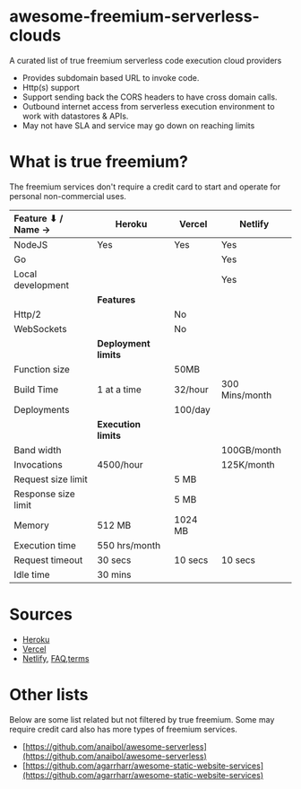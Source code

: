 # awesome-freemium-serverless-clouds
A curated list of true freemium serverless code execution cloud providers
- Provides subdomain based URL to invoke code.
- Http(s) support
- Support sending back the CORS headers to have cross domain calls.
- Outbound internet access from serverless execution environment to work with  datastores & APIs.
- May not have SLA and service may go down on reaching limits

# What is true freemium?
The freemium services don't require a credit card to start and operate for personal non-commercial uses.

| Feature ⬇  / Name -> | Heroku         |   Vercel   |  Netlify     | 
|:-                    | -              | -          | -            |
| NodeJS               | Yes            | Yes        | Yes          |
| Go                   |                |            | Yes          |
| Local development    |                |            | Yes          |
| |                          **Features**                         |||
| Http/2               |                | No         |              |
| WebSockets           |                | No         |              |
| |                     **Deployment limits**                     |||
| Function size        |                | 50MB       |              |
| Build Time           | 1 at a time    | 32/hour    |300 Mins/month|
| Deployments          |                | 100/day    |              |
| |                     **Execution limits**                      |||
| Band width           |                |            |100GB/month   | 
| Invocations          | 4500/hour      |            |125K/month    |          
| Request size limit   |                | 5 MB       |              |
| Response size limit  |                | 5 MB       |              |  
| Memory               | 512 MB         | 1024 MB    |              |
| Execution time       | 550 hrs/month  |            |              |
| Request timeout      | 30 secs        | 10 secs    | 10 secs      |
| Idle time            | 30 mins        |            |              |
# Sources
- [Heroku](https://devcenter.heroku.com/articles/limits)
- [Vercel](https://vercel.com/docs/platform/limits)
- [Netlify](https://www.netlify.com/pricing/), [FAQ](https://www.netlify.com/pricing/faq/),[terms](https://www.netlify.com/tos/)

# Other lists

Below are some list related but not filtered by true freemium. Some may require credit card also has more types of freemium services.

- [https://github.com/anaibol/awesome-serverless](https://github.com/anaibol/awesome-serverless)
- [https://github.com/agarrharr/awesome-static-website-services](https://github.com/agarrharr/awesome-static-website-services)
